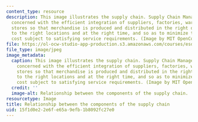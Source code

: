 ```yaml
---
content_type: resource
description: This image illustrates the supply chain. Supply Chain Management is primarily
  concerned with the efficient integration of suppliers, factories, warehouses and
  stores so that merchandise is produced and distributed in the right quantities,
  to the right locations and at the right time, and so as to minimize total system
  cost subject to satisfying service requirements. (Image by MIT OpenCourseWare.)
file: https://ol-ocw-studio-app-production.s3.amazonaws.com/courses/esd-273j-logistics-and-supply-chain-management-fall-2009/15f1d0e22e6fe65a9efb1b8092fc27e0_esd-273jf09-th.jpg
file_type: image/jpeg
image_metadata:
  caption: This image illustrates the supply chain. Supply Chain Management is primarily
    concerned with the efficient integration of suppliers, factories, warehouses and
    stores so that merchandise is produced and distributed in the right quantities,
    to the right locations and at the right time, and so as to minimize total system
    cost subject to satisfying service requirements. (Image by MIT OpenCourseWare.)
  credit: ''
  image-alt: Relationship between the components of the supply chain.
resourcetype: Image
title: Relationship between the components of the supply chain
uid: 15f1d0e2-2e6f-e65a-9efb-1b8092fc27e0
---
```

